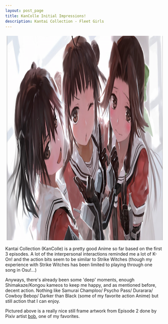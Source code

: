 ```yaml
---
layout: post_page
title: KanColle Initial Impressions!
description: Kantai Collection - Fleet Girls
---
```


<div style="line-height:0;padding:4px 0 0 1px;">
<a href="Images/bob%20sendai%20girls.jpg" style="display:inline-block;margin:3px;text-decoration:none;"> 
<img alt="Photo: Banana Bread" height="650" src="Images/Anime/bob_sendai_girls.jpg" title="Banana Bread" width="850" style="padding:1px;">
</a>
</div>

Kantai Collection (KanColle) is a pretty good Anime so far based on the first 3 episodes. A lot of the interpersonal interactions reminded me a lot of K-On! and the action bits seem to be similar to Strike Witches (though my experience with Strike Witches has been limited to playing through one song in Osu!...) 

Anyways, there's already been some 'deep' moments, enough Shimakaze/Kongou kameos to keep me happy, and as mentioned before, decent action. Nothing like Samurai Champloo/ Psycho Pass/ Durarara/ Cowboy Bebop/ Darker than Black (some of my favorite action Anime) but still action that I can enjoy. 

Pictured above is a really nice still frame artwork from Episode 2 done by Pixiv artist [bob](http://www.pixiv.net/member.php?id=91521), one of my favorites. 
